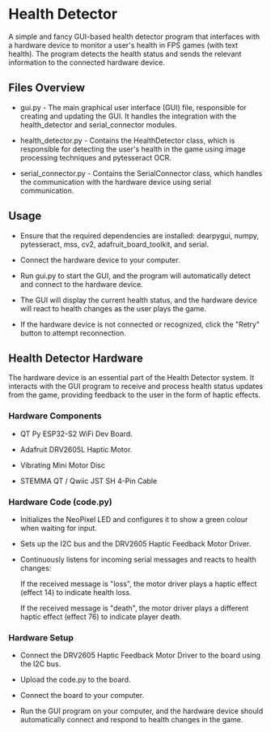 # Health Detector
A simple and fancy GUI-based health detector program that interfaces with a hardware device to monitor a user's health in FPS games (with text health). The program detects the health status and sends the relevant information to the connected hardware device.

## Files Overview

- gui.py - The main graphical user interface (GUI) file, responsible for creating and updating the GUI. It handles the integration with the health_detector and serial_connector modules.

- health_detector.py - Contains the HealthDetector class, which is responsible for detecting the user's health in the game using image processing techniques and pytesseract OCR.

- serial_connector.py - Contains the SerialConnector class, which handles the communication with the hardware device using serial communication.

## Usage

- Ensure that the required dependencies are installed: dearpygui, numpy, pytesseract, mss, cv2, adafruit_board_toolkit, and serial.

- Connect the hardware device to your computer.

- Run gui.py to start the GUI, and the program will automatically detect and connect to the hardware device.

- The GUI will display the current health status, and the hardware device will react to health changes as the user plays the game.

- If the hardware device is not connected or recognized, click the "Retry" button to attempt reconnection.


## Health Detector Hardware

The hardware device is an essential part of the Health Detector system. It interacts with the GUI program to receive and process health status updates from the game, providing feedback to the user in the form of haptic effects.

### Hardware Components

- QT Py ESP32-S2 WiFi Dev Board.

- Adafruit DRV2605L Haptic Motor.

- Vibrating Mini Motor Disc

- STEMMA QT / Qwiic JST SH 4-Pin Cable

### Hardware Code (code.py)

- Initializes the NeoPixel LED and configures it to show a green colour when waiting for input.

- Sets up the I2C bus and the DRV2605 Haptic Feedback Motor Driver.

- Continuously listens for incoming serial messages and reacts to health changes:

  If the received message is "loss", the motor driver plays a haptic effect (effect 14) to indicate health loss.

  If the received message is "death", the motor driver plays a different haptic effect (effect 76) to indicate player death.

### Hardware Setup

- Connect the DRV2605 Haptic Feedback Motor Driver to the board using the I2C bus.

- Upload the code.py to the board.

- Connect the board to your computer.

- Run the GUI program on your computer, and the hardware device should automatically connect and respond to health changes in the game.

